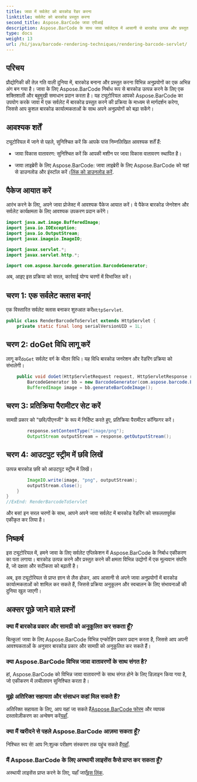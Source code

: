 ```yaml
---
title: जावा में सर्वलेट को बारकोड रेंडर करना
linktitle: सर्वलेट को बारकोड प्रस्तुत करना
second_title: Aspose.BarCode जावा एपीआई
description: Aspose.BarCode के साथ जावा सर्वलेट्स में आसानी से बारकोड उत्पन्न और प्रस्तुत करें। प्रकार अनुकूलित करें, आसानी से एकीकृत करें। संभावनाओं का अन्वेषण करें!
type: docs
weight: 13
url: /hi/java/barcode-rendering-techniques/rendering-barcode-servlet/
---
```


## परिचय

प्रौद्योगिकी की तेज़ गति वाली दुनिया में, बारकोड बनाना और प्रस्तुत करना विभिन्न अनुप्रयोगों का एक अभिन्न अंग बन गया है। जावा के लिए Aspose.BarCode निर्बाध रूप से बारकोड उत्पन्न करने के लिए एक शक्तिशाली और बहुमुखी समाधान प्रदान करता है। यह ट्यूटोरियल आपको Aspose.BarCode का उपयोग करके जावा में एक सर्वलेट में बारकोड प्रस्तुत करने की प्रक्रिया के माध्यम से मार्गदर्शन करेगा, जिससे आप कुशल बारकोड कार्यात्मकताओं के साथ अपने अनुप्रयोगों को बढ़ा सकेंगे।

## आवश्यक शर्तें

ट्यूटोरियल में जाने से पहले, सुनिश्चित करें कि आपके पास निम्नलिखित आवश्यक शर्तें हैं:

- जावा विकास वातावरण: सुनिश्चित करें कि आपकी मशीन पर जावा विकास वातावरण स्थापित है।

-  जावा लाइब्रेरी के लिए Aspose.BarCode: जावा लाइब्रेरी के लिए Aspose.BarCode को यहां से डाउनलोड और इंस्टॉल करें।[लिंक को डाउनलोड करें](https://releases.aspose.com/barcode/java/).

## पैकेज आयात करें

आरंभ करने के लिए, अपने जावा प्रोजेक्ट में आवश्यक पैकेज आयात करें। ये पैकेज बारकोड जेनरेशन और सर्वलेट कार्यक्षमता के लिए आवश्यक उपकरण प्रदान करेंगे।

```java
import java.awt.image.BufferedImage;
import java.io.IOException;
import java.io.OutputStream;
import javax.imageio.ImageIO;

import javax.servlet.*;
import javax.servlet.http.*;

import com.aspose.barcode.generation.BarcodeGenerator;
```

अब, आइए इस प्रक्रिया को सरल, कार्रवाई योग्य चरणों में विभाजित करें।

## चरण 1: एक सर्वलेट क्लास बनाएं

 एक विस्तारित सर्वलेट क्लास बनाकर शुरुआत करें`HttpServlet`.

```java
public class RenderBarcodeToServlet extends HttpServlet {
    private static final long serialVersionUID = 1L;
```

## चरण 2: doGet विधि लागू करें

 लागू करें`doGet` सर्वलेट वर्ग के भीतर विधि। यह विधि बारकोड जनरेशन और रेंडरिंग प्रक्रिया को संभालेगी।

```java
    public void doGet(HttpServletRequest request, HttpServletResponse response) throws IOException, ServletException {
        BarcodeGenerator bb = new BarcodeGenerator(com.aspose.barcode.EncodeTypes.CODE_128, "1234567");
        BufferedImage image = bb.generateBarCodeImage();
```

## चरण 3: प्रतिक्रिया पैरामीटर सेट करें

सामग्री प्रकार को "छवि/पीएनजी" के रूप में निर्दिष्ट करते हुए, प्रतिक्रिया पैरामीटर कॉन्फ़िगर करें।

```java
        response.setContentType("image/png");
        OutputStream outputStream = response.getOutputStream();
```

## चरण 4: आउटपुट स्ट्रीम में छवि लिखें

उत्पन्न बारकोड छवि को आउटपुट स्ट्रीम में लिखें।

```java
        ImageIO.write(image, "png", outputStream);
        outputStream.close();
    }
}
//ExEnd: RenderBarcodeToServlet
```

और बस! इन सरल चरणों के साथ, आपने अपने जावा सर्वलेट में बारकोड रेंडरिंग को सफलतापूर्वक एकीकृत कर लिया है।

## निष्कर्ष

इस ट्यूटोरियल में, हमने जावा के लिए सर्वलेट एप्लिकेशन में Aspose.BarCode के निर्बाध एकीकरण का पता लगाया। बारकोड उत्पन्न करने और प्रस्तुत करने की क्षमता विभिन्न उद्योगों में एक मूल्यवान संपत्ति है, जो दक्षता और सटीकता को बढ़ाती है।

अब, इस ट्यूटोरियल से प्राप्त ज्ञान से लैस होकर, आप आसानी से अपने जावा अनुप्रयोगों में बारकोड कार्यात्मकताओं को शामिल कर सकते हैं, जिससे प्रक्रिया अनुकूलन और स्वचालन के लिए संभावनाओं की दुनिया खुल जाएगी।

## अक्सर पूछे जाने वाले प्रश्नों

### क्या मैं बारकोड प्रकार और सामग्री को अनुकूलित कर सकता हूँ?
बिल्कुल! जावा के लिए Aspose.BarCode विभिन्न एन्कोडिंग प्रकार प्रदान करता है, जिससे आप अपनी आवश्यकताओं के अनुसार बारकोड प्रकार और सामग्री को अनुकूलित कर सकते हैं।

### क्या Aspose.BarCode विभिन्न जावा वातावरणों के साथ संगत है?
हां, Aspose.BarCode को विभिन्न जावा वातावरणों के साथ संगत होने के लिए डिज़ाइन किया गया है, जो एकीकरण में लचीलापन सुनिश्चित करता है।

### मुझे अतिरिक्त सहायता और संसाधन कहां मिल सकते हैं?
 अतिरिक्त सहायता के लिए, आप यहां जा सकते हैं[Aspose.BarCode फोरम](https://forum.aspose.com/c/barcode/13) और व्यापक दस्तावेज़ीकरण का अन्वेषण करें[यहाँ](https://reference.aspose.com/barcode/java/).

### क्या मैं खरीदने से पहले Aspose.BarCode आज़मा सकता हूँ?
निश्चित रूप से! आप नि:शुल्क परीक्षण संस्करण तक पहुंच सकते हैं[यहाँ](https://releases.aspose.com/).

### मैं Aspose.BarCode के लिए अस्थायी लाइसेंस कैसे प्राप्त कर सकता हूँ?
 अस्थायी लाइसेंस प्राप्त करने के लिए, यहाँ जाएँ[इस लिंक](https://purchase.aspose.com/temporary-license/).